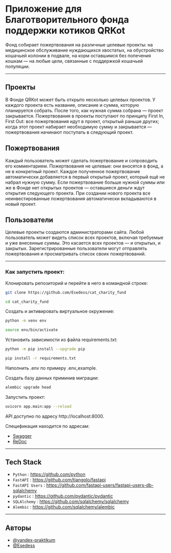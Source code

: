 # Приложение для Благотворительного фонда поддержки котиков QRKot

Фонд собирает пожертвования на различные целевые проекты: на медицинское обслуживание нуждающихся хвостатых, на обустройство кошачьей колонии в подвале, на корм оставшимся без попечения кошкам — на любые цели, связанные с поддержкой кошачьей популяции.

***

## Проекты
В Фонде QRKot может быть открыто несколько целевых проектов. У каждого проекта есть название, описание и сумма, которую планируется собрать. После того, как нужная сумма собрана — проект закрывается.
Пожертвования в проекты поступают по принципу First In, First Out: все пожертвования идут в проект, открытый раньше других; когда этот проект набирает необходимую сумму и закрывается — пожертвования начинают поступать в следующий проект.

## Пожертвования
Каждый пользователь может сделать пожертвование и сопроводить его комментарием. Пожертвования не целевые: они вносятся в фонд, а не в конкретный проект. Каждое полученное пожертвование автоматически добавляется в первый открытый проект, который ещё не набрал нужную сумму. Если пожертвование больше нужной суммы или же в Фонде нет открытых проектов — оставшиеся деньги ждут открытия следующего проекта. При создании нового проекта все неинвестированные пожертвования автоматически вкладываются в новый проект.

## Пользователи
Целевые проекты создаются администраторами сайта.
Любой пользователь может видеть список всех проектов, включая требуемые и уже внесенные суммы. Это касается всех проектов — и открытых, и закрытых.
Зарегистрированные пользователи могут отправлять пожертвования и просматривать список своих пожертвований.

***

### Как запустить проект:

Клонировать репозиторий и перейти в него в командной строке:

```bash
git clone https://github.com/Esedess/cat_charity_fund
```

```bash
cd cat_charity_fund
```

Cоздать и активировать виртуальное окружение:

```bash
python -m venv env
```

```bash
source env/bin/activate
```

Установить зависимости из файла requirements.txt:

```bash
python -m pip install --upgrade pip
```

```bash
pip install -r requirements.txt
```

Наполнить .env по примеру .env_example.

Создать базу данных приминив миграции:

```bash
alembic upgrade head
```

Запустить проект:

```bash
uvicorn app.main:app --reload
```

API доступно по адресу http://localhost:8000.

Спецификация находится по адресам:
- [Swagger](http://localhost:8000/docs)
- [ReDoc](http://localhost:8000/redoc)

***

## Tech Stack

+ `Python` : <https://github.com/python>
+ `FastAPI` : <https://github.com/tiangolo/fastapi>
+ `FastAPI Users` : <https://github.com/fastapi-users/fastapi-users-db-sqlalchemy>
+ `pydantic` : <https://github.com/pydantic/pydantic>
+ `SQLAlchemy` : <https://github.com/sqlalchemy/sqlalchemy>
+ `Alembic` : <https://github.com/sqlalchemy/alembic>


***

## Авторы

- [@yandex-praktikum](https://github.com/yandex-praktikum)
- [@Esedess](https://github.com/Esedess)
